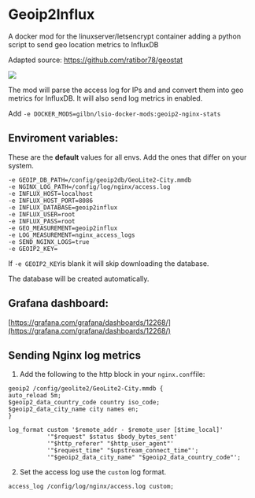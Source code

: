 # Geoip2Influx

A docker mod for the linuxserver/letsencrypt container adding a python script to send geo location metrics to InfluxDB

Adapted source: https://github.com/ratibor78/geostat

![](https://i.imgur.com/0aEhARP.jpg)

The mod will parse the access log for IPs and and convert them into geo metrics for InfluxDB. It will also send log metrics in enabled.

Add `-e DOCKER_MODS=gilbn/lsio-docker-mods:geoip2-nginx-stats`

## Enviroment variables:

These are the **default** values for all envs. 
Add the ones that differ on your system. 
```
-e GEOIP_DB_PATH=/config/geoip2db/GeoLite2-City.mmdb
-e NGINX_LOG_PATH=/config/log/nginx/access.log
-e INFLUX_HOST=localhost
-e INFLUX_HOST_PORT=8086
-e INFLUX_DATABASE=geoip2influx
-e INFLUX_USER=root
-e INFLUX_PASS=root
-e GEO_MEASUREMENT=geoip2influx
-e LOG_MEASUREMENT=nginx_access_logs
-e SEND_NGINX_LOGS=true
-e GEOIP2_KEY=
 ```
If `-e GEOIP2_KEY`is blank it will skip downloading the database.

The database will be created automatically.

## Grafana dashboard: 
[https://grafana.com/grafana/dashboards/12268/](https://grafana.com/grafana/dashboards/12268/)

## Sending Nginx log metrics

1. Add the following to the http block in your `nginx.conf`file:

```nginx
geoip2 /config/geolite2/GeoLite2-City.mmdb {
auto_reload 5m;
$geoip2_data_country_code country iso_code;
$geoip2_data_city_name city names en;
}

log_format custom '$remote_addr - $remote_user [$time_local]'
           '"$request" $status $body_bytes_sent'
           '"$http_referer" "$http_user_agent"'
           '"$request_time" "$upstream_connect_time"';
           '"$geoip2_data_city_name" "$geoip2_data_country_code"';
 ```
 
 2. Set the access log use the `custom` log format. 
 ```nginx
 access_log /config/log/nginx/access.log custom;
 ```
